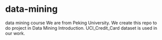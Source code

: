 # data-mining
data mining course
We are from Peking University.
We create this repo to do project in Data Mining Introduction.
UCI_Credit_Card dataset is used in our work.
